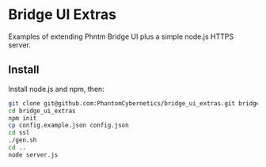 # Bridge UI Extras

Examples of extending Phntm Bridge UI plus a simple node.js HTTPS server.

## Install

Install node.js and npm, then:

```bash
git clone git@github.com:PhantomCybernetics/bridge_ui_extras.git bridge_ui_extras
cd bridge_ui_extras
npm init
cp config.example.json config.json
cd ssl
./gen.sh
cd ..
node server.js
```
